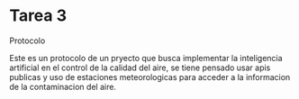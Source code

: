 # Tarea 3

Protocolo

Este es un protocolo de un pryecto que busca implementar la inteligencia artificial en el control de la calidad del aire, 
se tiene pensado usar apis publicas y uso de estaciones meteorologicas para acceder a la informacion de la contaminacion del aire.
